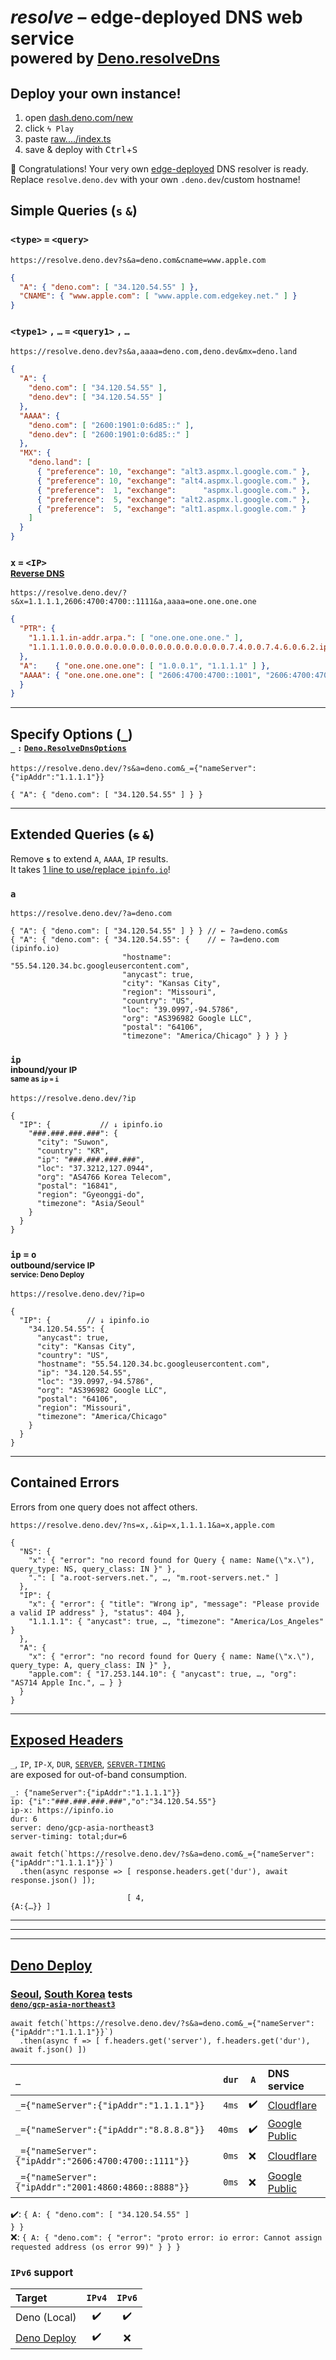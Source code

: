 # *resolve* – edge-deployed DNS web service<br><sup>powered by [Deno.resolveDns](https://deno.land/api?s=Deno.resolveDns)

## Deploy your own instance!

1. open [dash.deno.com/new](https://dash.deno.com/new)
2. click `ϟ Play`
3. paste [raw.…/index.ts](https://raw.githubusercontent.com/rtedge-net/resolve/main/index.ts)
4. save &amp; deploy with <kbd>Ctrl</kbd>+<kbd>S</kbd>

🥳 Congratulations! Your very own [edge-deployed](https://deno.com/deploy/docs/regions) DNS resolver is ready.<br>
Replace `resolve.deno.dev` with your own `.deno.dev`/custom hostname!

## Simple Queries (`s` `&`)

### `<type>` `=` `<query>`
```URL
https://resolve.deno.dev?s&a=deno.com&cname=www.apple.com
```
```json
{
  "A": { "deno.com": [ "34.120.54.55" ] },
  "CNAME": { "www.apple.com": [ "www.apple.com.edgekey.net." ] }
}
```

### `<type1>` `,` `…` `=` `<query1>` `,` `…`

```URL
https://resolve.deno.dev?s&a,aaaa=deno.com,deno.dev&mx=deno.land
```
```json
{
  "A": {
    "deno.com": [ "34.120.54.55" ],
    "deno.dev": [ "34.120.54.55" ]
  },
  "AAAA": {
    "deno.com": [ "2600:1901:0:6d85::" ],
    "deno.dev": [ "2600:1901:0:6d85::" ]
  },
  "MX": {
    "deno.land": [
      { "preference": 10, "exchange": "alt3.aspmx.l.google.com." },
      { "preference": 10, "exchange": "alt4.aspmx.l.google.com." },
      { "preference":  1, "exchange":      "aspmx.l.google.com." },
      { "preference":  5, "exchange": "alt2.aspmx.l.google.com." },
      { "preference":  5, "exchange": "alt1.aspmx.l.google.com." }
    ]
  }
}
```

### `x` `=` `<IP>`<br><sup>[Reverse DNS](https://en.wikipedia.org/wiki/Reverse_DNS_lookup)

```URL
https://resolve.deno.dev/?s&x=1.1.1.1,2606:4700:4700::1111&a,aaaa=one.one.one.one
```
```json
{
  "PTR": {
    "1.1.1.1.in-addr.arpa.": [ "one.one.one.one." ],
    "1.1.1.1.0.0.0.0.0.0.0.0.0.0.0.0.0.0.0.0.0.0.7.4.0.0.7.4.6.0.6.2.ip6.arpa.": [ "one.one.one.one." ]
  },
  "A":    { "one.one.one.one": [ "1.0.0.1", "1.1.1.1" ] },
  "AAAA": { "one.one.one.one": [ "2606:4700:4700::1001", "2606:4700:4700::1111" ]
  }
}
```



---

## Specify Options ([`_`](https://deno.land/api?s=Deno.ResolveDnsOptions))<br><sup><sup>`_` `:` [`Deno.ResolveDnsOptions`](https://deno.land/api?s=Deno.ResolveDnsOptions)

```URL
https://resolve.deno.dev/?s&a=deno.com&_={"nameServer":{"ipAddr":"1.1.1.1"}}
```
```
{ "A": { "deno.com": [ "34.120.54.55" ] } }
```



---

## Extended Queries (<s>`s`</s> <s>`&`</s>)

Remove **`s`** to extend `A`, `AAAA`, `IP` results.<br>
It takes [1 line to use/replace `ipinfo.io`](https://github.com/rtedge-net/resolve/blob/3e4bbc8eaa0fe909c07a25d1936e385d544a91c7/index.ts#L39)!

### `a`

```URL
https://resolve.deno.dev/?a=deno.com
```
```JS
{ "A": { "deno.com": [ "34.120.54.55" ] } } // ← ?a=deno.com&s
{ "A": { "deno.com": { "34.120.54.55": {    // ← ?a=deno.com  (ipinfo.io) 
                         "hostname": "55.54.120.34.bc.googleusercontent.com",
                         "anycast": true,
                         "city": "Kansas City",
                         "region": "Missouri",
                         "country": "US",
                         "loc": "39.0997,-94.5786",
                         "org": "AS396982 Google LLC",
                         "postal": "64106",
                         "timezone": "America/Chicago" } } } }
```

### `ip`<br><sup>inbound/your IP<br><sup>same as `ip` `=` `i`

```URL
https://resolve.deno.dev/?ip
```
```JS
{
  "IP": {           // ↓ ipinfo.io
    "###.###.###.###": {
      "city": "Suwon",
      "country": "KR",
      "ip": "###.###.###.###",
      "loc": "37.3212,127.0944",
      "org": "AS4766 Korea Telecom",
      "postal": "16841",
      "region": "Gyeonggi-do",
      "timezone": "Asia/Seoul"
    }
  }
}
```

### `ip` `=` `o`<br><sup>outbound/service IP<br><sup>service: Deno Deploy

```URL
https://resolve.deno.dev/?ip=o
```
```JS
{
  "IP": {        // ↓ ipinfo.io
    "34.120.54.55": {
      "anycast": true,
      "city": "Kansas City",
      "country": "US",
      "hostname": "55.54.120.34.bc.googleusercontent.com",
      "ip": "34.120.54.55",
      "loc": "39.0997,-94.5786",
      "org": "AS396982 Google LLC",
      "postal": "64106",
      "region": "Missouri",
      "timezone": "America/Chicago"
    }
  }
}
```



---

## Contained Errors

Errors from one query does not affect others.

```URL
https://resolve.deno.dev/?ns=x,.&ip=x,1.1.1.1&a=x,apple.com
```
```JS
{
  "NS": {
    "x": { "error": "no record found for Query { name: Name(\"x.\"), query_type: NS, query_class: IN }" },
    ".": [ "a.root-servers.net.", …, "m.root-servers.net." ]
  },
  "IP": {
    "x": { "error": { "title": "Wrong ip", "message": "Please provide a valid IP address" }, "status": 404 },
    "1.1.1.1": { "anycast": true, …, "timezone": "America/Los_Angeles" }
  },
  "A": {
    "x": { "error": "no record found for Query { name: Name(\"x.\"), query_type: A, query_class: IN }" },
    "apple.com": { "17.253.144.10": { "anycast": true, …, "org": "AS714 Apple Inc.", … } }
  }
}
```



---

## [Exposed Headers](https://developer.mozilla.org/en-US/docs/Web/HTTP/Headers/Access-Control-Expose-Headers)

`_`, `IP`, `IP-X`, `DUR`, [`SERVER`](https://deno.com/deploy/docs/regions), [`SERVER-TIMING`](https://developer.mozilla.org/en-US/docs/Web/HTTP/Headers/Server-Timing)<br>
are exposed for out-of-band consumption.

```HTTP
_: {"nameServer":{"ipAddr":"1.1.1.1"}}
ip: {"i":"###.###.###.###","o":"34.120.54.55"}
ip-x: https://ipinfo.io
dur: 6
server: deno/gcp-asia-northeast3
server-timing: total;dur=6
```

```JS
await fetch(`https://resolve.deno.dev/?s&a=deno.com&_={"nameServer":{"ipAddr":"1.1.1.1"}}`)
  .then(async response => [ response.headers.get('dur'), await response.json() ]);
```
```JS
                          [ 4,                                         {A:{…}} ]
```



---
---
---

## [Deno Deploy](https://deno.com/deploy)

### [Seoul](https://en.wikipedia.org/wiki/Seoul), [South Korea](https://en.wikipedia.org/wiki/South_Korea) tests<br><sup>[`deno/gcp-asia-northeast3`](https://deno.com/deploy/docs/regions)

```JS
await fetch(`https://resolve.deno.dev/?s&a=deno.com&_={"nameServer":{"ipAddr":"1.1.1.1"}}`)
  .then(async f => [ f.headers.get('server'), f.headers.get('dur'), await f.json() ])
```

| `_`                                                  | `dur`  | `A` | DNS service |
| :-                                                   |    -:  |  -  | :- |
| `_={"nameServer":{"ipAddr":"1.1.1.1"}}`              |  `4ms` | ✔️ | [Cloudflare](https://1.1.1.1/dns/)
| `_={"nameServer":{"ipAddr":"8.8.8.8"}}`              | `40ms` | ✔️ | [Google Public](https://developers.google.com/speed/public-dns/docs/using#addresses)
| `_={"nameServer":{"ipAddr":"2606:4700:4700::1111"}}` |  `0ms` | ❌ | [Cloudflare](https://1.1.1.1/dns/)
| `_={"nameServer":{"ipAddr":"2001:4860:4860::8888"}}` |  `0ms` | ❌ | [Google Public](https://developers.google.com/speed/public-dns/docs/using#addresses)

✔️: `{ A: { "deno.com": [ "34.120.54.55" ]                                                                  } }`<br>
❌: `{ A: { "deno.com": { "error": "proto error: io error: Cannot assign requested address (os error 99)" } } }`  

### `IPv6` support

| Target                                 | `IPv4` | `IPv6`
| :-                                     | :-: | :-:
| Deno (Local)                           | ✔️ | ✔️
| [Deno Deploy](https://deno.com/deploy) | ✔️ | ❌
